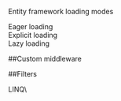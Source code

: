 Entity framework loading modes

Eager loading\
Explicit loading\
Lazy loading

##Custom middleware

##Filters

LINQ\



